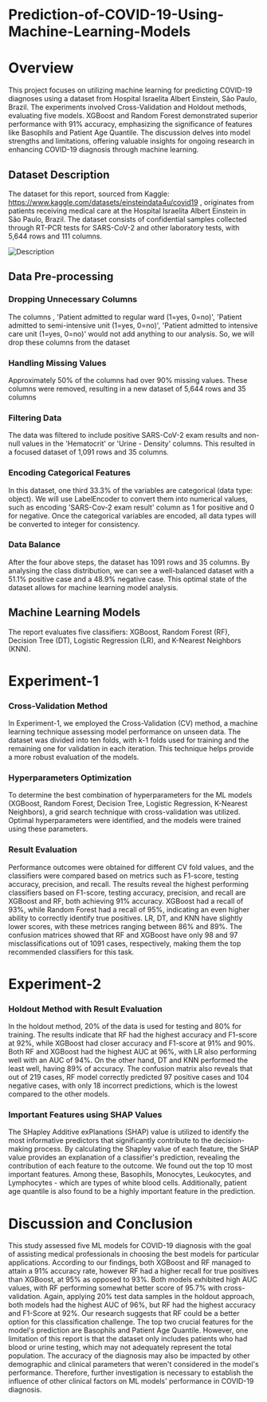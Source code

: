 # Prediction-of-COVID-19-Using-Machine-Learning-Models

# Overview
This project focuses on utilizing machine learning for predicting COVID-19 diagnoses using a dataset from Hospital Israelita Albert Einstein, São Paulo, Brazil. The experiments involved Cross-Validation and Holdout methods, evaluating five models. XGBoost and Random Forest demonstrated superior performance with 91% accuracy, emphasizing the significance of features like Basophils and Patient Age Quantile. The discussion delves into model strengths and limitations, offering valuable insights for ongoing research in enhancing COVID-19 diagnosis through machine learning.

## Dataset Description
The dataset for this report, sourced from Kaggle: https://www.kaggle.com/datasets/einsteindata4u/covid19 , originates from patients receiving medical care at the Hospital Israelita Albert Einstein in São Paulo, Brazil. The dataset consists of confidential samples collected through RT-PCR tests for SARS-CoV-2 and other laboratory tests, with 5,644 rows and 111 columns. 

![Description](Description.png)


## Data Pre-processing
### Dropping Unnecessary Columns
The columns , 'Patient admitted to regular ward (1=yes, 0=no)', 'Patient admitted to semi-intensive unit (1=yes, 0=no)', 'Patient admitted to intensive care unit (1=yes, 0=no)' would not add anything to our analysis. So, we will drop these columns from the dataset

### Handling Missing Values
Approximately 50% of the columns had over 90% missing values. These columns were removed, resulting in a new dataset of 5,644 rows and 35 columns 


### Filtering Data
The data was filtered to include positive SARS-CoV-2 exam results and non-null values in the 'Hematocrit' or 'Urine - Density' columns. This resulted in a focused dataset of 1,091 rows and 35 columns.

### Encoding Categorical Features
In this dataset, one third 33.3% of the variables are categorical (data type: object). We will use LabelEncoder to convert them into numerical values, such as encoding 'SARS-Cov-2 exam result' column as 1 for positive and 0 for negative. Once the categorical variables are encoded, all data types will be converted to integer for consistency.

### Data Balance
After the four above steps, the dataset has 1091 rows and 35 columns. By analysing the class distribution, we can see a well-balanced dataset with a 51.1% positive case and a 48.9% negative case. This optimal state of the dataset allows for machine learning model analysis.

## Machine Learning Models
The report evaluates five classifiers: XGBoost, Random Forest (RF), Decision Tree (DT), Logistic Regression (LR), and K-Nearest Neighbors (KNN).

# Experiment-1
### Cross-Validation Method
In Experiment-1, we employed the Cross-Validation (CV) method, a machine learning technique assessing model performance on unseen data. The dataset was divided into ten folds, with k-1 folds used for training and the remaining one for validation in each iteration. This technique helps provide a more robust evaluation of the models.

### Hyperparameters Optimization
To determine the best combination of hyperparameters for the ML models (XGBoost, Random Forest, Decision Tree, Logistic Regression, K-Nearest Neighbors), a grid search technique with cross-validation was utilized. Optimal hyperparameters were identified, and the models were trained using these parameters.

### Result Evaluation
Performance outcomes were obtained for different CV fold values, and the classifiers were compared based on metrics such as F1-score, testing accuracy, precision, and recall. The results reveal the highest performing classifiers based on F1-score, testing accuracy, precision, and recall are XGBoost and RF, both achieving 91% accuracy. XGBoost had a recall of 93%, while Random Forest had a recall of 95%, indicating an even higher ability to correctly identify true positives. LR, DT, and KNN have slightly lower scores, with these metrices ranging between 86% and 89%. The confusion matrices showed that RF and XGBoost have only 98 and 97 misclassifications out of 1091 cases, respectively, making them the top recommended classifiers for this task.


# Experiment-2
### Holdout Method with Result Evaluation
In the holdout method, 20% of the data is used for testing and 80% for training. The results indicate that RF had the highest accuracy and F1-score at 92%, while XGBoost had closer accuracy and F1-score at 91% and 90%. Both RF and XGBoost had the highest AUC at 96%, with LR also performing well with an AUC of 94%. On the other hand, DT and KNN performed the least well, having 89% of accuracy. The confusion matrix also reveals that out of 219 cases, RF model correctly predicted 97 positive cases and 104 negative cases, with only 18 incorrect predictions, which is the lowest compared to the other models. 

### Important Features using SHAP Values
The SHapley Additive exPlanations (SHAP) value is utilized to identify the most informative predictors that significantly contribute to the decision-making process. By calculating the Shapley value of each feature, the SHAP value provides an explanation of a classifier's prediction, revealing the contribution of each feature to the outcome. We found out the top 10 most important features. Among these, Basophils, Monocytes, Leukocytes, and Lymphocytes - which are types of white blood cells. Additionally, patient age quantile is also found to be a highly important feature in the prediction.

# Discussion and Conclusion
This study assessed five ML models for COVID-19 diagnosis with the goal of assisting medical professionals in choosing the best models for particular applications. According to our findings, both XGBoost and RF managed to attain a 91% accuracy rate, however RF had a higher recall for true positives than XGBoost, at 95% as opposed to 93%. Both models exhibited high AUC values, with RF performing somewhat better score of 95.7% with cross-validation. Again, applying 20% test data samples in the holdout approach, both models had the highest AUC of 96%, but RF had the highest accuracy and F1-Score at 92%. Our research suggests that RF could be a better option for this classification challenge. The top two crucial features for the model's prediction are Basophils and Patient Age Quantile. However, one limitation of this report is that the dataset only includes patients who had blood or urine testing, which may not adequately represent the total population. The accuracy of the diagnosis may also be impacted by other demographic and clinical parameters that weren't considered in the model's performance. Therefore, further investigation is necessary to establish the influence of other clinical factors on ML models' performance in COVID-19 diagnosis.
